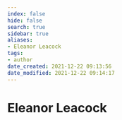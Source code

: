 ```yaml
---
index: false
hide: false
search: true
sidebar: true
aliases:
- Eleanor Leacock
tags:
- author
date_created: 2021-12-22 09:13:56
date_modified: 2021-12-22 09:14:17
---
```


# Eleanor Leacock

